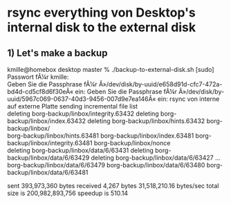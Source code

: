 # rsync everything von Desktop's internal disk to the external disk

## 1) Let's make a backup
kmille@homebox desktop master % ./backup-to-external-disk.sh 
[sudo] Passwort fÃ¼r kmille:    
Geben Sie die Passphrase fÃ¼r Â»/dev/disk/by-uuid/e658d91d-cfc7-472a-bd4d-cd5cf8d6f30eÂ« ein: 
Geben Sie die Passphrase fÃ¼r Â»/dev/disk/by-uuid/5967c069-0637-40d3-9456-007d9e7ea146Â« ein: 
rsync von interne auf externe Platte
sending incremental file list  
deleting borg-backup/linbox/integrity.63432
deleting borg-backup/linbox/index.63432
deleting borg-backup/linbox/hints.63432
borg-backup/linbox/            
borg-backup/linbox/hints.63481 
borg-backup/linbox/index.63481 
borg-backup/linbox/integrity.63481
borg-backup/linbox/nonce       
deleting borg-backup/linbox/data/6/63431
deleting borg-backup/linbox/data/6/63429
deleting borg-backup/linbox/data/6/63427
...
borg-backup/linbox/data/6/63479
borg-backup/linbox/data/6/63480
borg-backup/linbox/data/6/63481

sent 393,973,360 bytes  received 4,267 bytes  31,518,210.16 bytes/sec
total size is 200,982,893,756  speedup is 510.14
```
